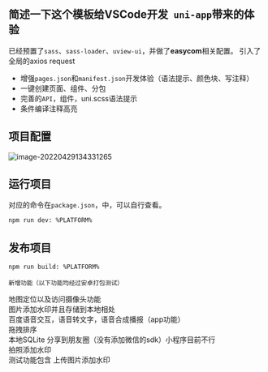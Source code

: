 ## **简述一下**这个模板给VSCode开发` uni-app`带来的体验

已经预置了`sass`、`sass-loader`、`uview-ui`，并做了**easycom**相关配置。
引入了全局的axios  request


- 增强`pages.json`和`manifest.json`开发体验（语法提示、颜色块、写注释）
- 一键创建页面、组件、分包
- 完善的`API`，组件，uni.scss语法提示
- 条件编译注释高亮


## 项目配置

![image-20220429134331265](https://s2.loli.net/2022/04/29/foQDHulNeEwhcAi.png)

## 运行项目

对应的命令在`package.json`，中，可以自行查看。

```bash
npm run dev: %PLATFORM%
```

## 发布项目

```bash
npm run build: %PLATFORM%
```     

`新增功能（以下功能均经过安卓打包测试）`

地图定位以及访问摄像头功能    
图片添加水印并且存储到本地相处    
百度语音交互，语音转文字，语音合成播报（app功能）    
拖拽排序    
本地SQLite
分享到朋友圈（没有添加微信的sdk）小程序目前不行    
拍照添加水印    
测试功能包含 上传图片添加水印    




